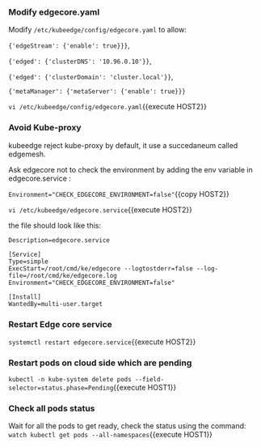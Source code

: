 ### Modify edgecore.yaml
Modify  `/etc/kubeedge/config/edgecore.yaml`  to allow: 

`{'edgeStream': {'enable': true}}}`, 

`{'edged': {'clusterDNS': '10.96.0.10'}}`, 
 
`{'edged': {'clusterDomain': 'cluster.local'}}`, 

`{'metaManager': {'metaServer': {'enable': true}}}`


`vi /etc/kubeedge/config/edgecore.yaml`{{execute HOST2}}


### Avoid Kube-proxy

kubeedge reject kube-proxy  by default, it use a succedaneum called edgemesh.

Ask edgecore not to check the environment by adding the env variable in edgecore.service :

`Environment="CHECK_EDGECORE_ENVIRONMENT=false"`{{copy HOST2}}

`vi /etc/kubeedge/edgecore.service`{{execute HOST2}}

the file should look like this:

```
Description=edgecore.service

[Service]
Type=simple
ExecStart=/root/cmd/ke/edgecore --logtostderr=false --log-file=/root/cmd/ke/edgecore.log
Environment="CHECK_EDGECORE_ENVIRONMENT=false"

[Install]
WantedBy=multi-user.target

```

### Restart Edge core service

`systemctl restart edgecore.service`{{execute HOST2}}


### Restart pods on cloud side which are pending
`kubectl -n kube-system delete pods --field-selector=status.phase=Pending`{{execute HOST1}}

### Check all pods status
Wait for all the pods to get ready, check the status using the command: 
`watch kubectl get pods --all-namespaces`{{execute HOST1}}
